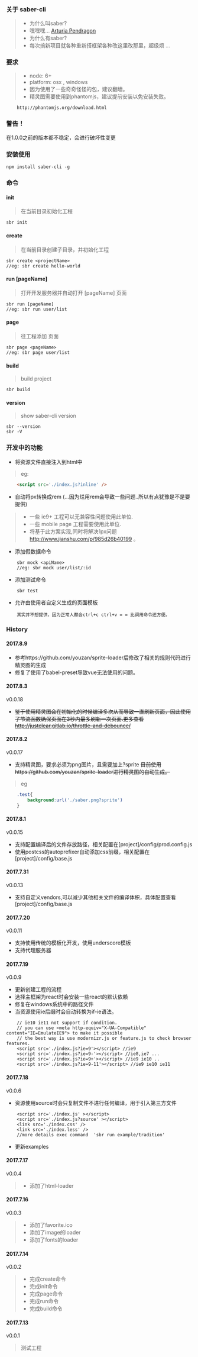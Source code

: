 ### 关于 saber-cli
> - 为什么叫saber?
> - 嘿嘿嘿... [Arturia Pendragon](http://baike.baidu.com/item/%E9%98%BF%E5%B0%94%E6%89%98%E5%88%A9%E4%BA%9A%C2%B7%E6%BD%98%E5%BE%B7%E6%8B%89%E8%B4%A1/10500553?fromtitle=SABER&fromid=19954634)
> - 为什么有saber?
> - 每次搞新项目就各种重新搭框架各种改这里改那里，超级烦 ...


### 要求

> - node: 6+
> - platform: osx , windows
> - 因为使用了一些奇奇怪怪的包，建议翻墙。
> - 精灵图需要使用到phantomjs，建议提前安装以免安装失败。
```
    http://phantomjs.org/download.html
```

### 警告！

在1.0.0之前的版本都不稳定，会进行破坏性变更

### 安装使用
```
npm install saber-cli -g
```

### 命令
#### init
> 在当前目录初始化工程
```
sbr init
```


#### create <projectName>
> 在当前目录创建<projectName>子目录，并初始化工程
```
sbr create <projectName>
//eg: sbr create hello-world
```


#### run [pageName]
> 打开开发服务器并自动打开 [pageName] 页面
```
sbr run [pageName]
//eg: sbr run user/list
```

#### page <pageName>
> 往工程添加 <pageName> 页面
```
sbr page <pageName>
//eg: sbr page user/list
```

#### build
> build project
```
sbr build
```

#### version
> show saber-cli version
```
sbr --version
sbr -V
```


### 开发中的功能
- 将资源文件直接注入到html中
> eg:
```html
    <script src='./index.js?inline' />
```


- 自动将px转换成rem (...因为烂用rem会导致一些问题..所以有点犹豫是不是要提供)
> - 一些 ie9+ 工程可以无兼容性问题使用此单位.
> - 一些 mobile page 工程需要使用此单位.
> - 将基于此方案实现,同时将解决1px问题 http://www.jianshu.com/p/985d26b40199 。

- 添加假数据命令
```
    sbr mock <apiName>
    //eg: sbr mock user/list/:id
```

- 添加测试命令
```
    sbr test
```

- 允许由使用者自定义生成的页面模板
```
    其实并不想提供，因为正常人都会ctrl+c ctrl+v = = 比调用命令还方便。
```


### History
#### 2017.8.9
- 参考https://github.com/youzan/sprite-loader后修改了相关的规则代码进行精灵图的生成
- 修复了使用了babel-preset导致vue无法使用的问题。

#### 2017.8.3
v0.0.18
- ~~鉴于使用精灵图会在初始化的时候编译多次从而导致一直刷新页面，因此使用了节流函数确保页面在3秒内最多刷新一次页面.更多查看 http://justclear.gitlab.io/throttle-and-debounce/~~

#### 2017.8.2
v0.0.17
- 支持精灵图，要求必须为png图片，且需要加上?sprite
~~目前使用https://github.com/youzan/sprite-loader进行精灵图的自动生成。~~
> eg
```css
    .test{
        background:url('./saber.png?sprite')
    }
```

#### 2017.8.1
v0.0.15
- 支持配置编译后的文件存放路径，相关配置在[project]/config/prod.config.js
- 使用postcss的autoprefixer自动添加css前缀，相关配置在[project]/config/base.js

#### 2017.7.31
v0.0.13
- 支持自定义vendors,可以减少其他相关文件的编译体积，具体配置查看[project]/config/base.js

#### 2017.7.20
v0.0.11
- 支持使用传统的模板化开发，使用underscore模板
- 支持代理服务器

#### 2017.7.19


v0.0.9
- 更新创建工程的流程
- 选择主框架为react时会安装一些react的默认依赖
- 修复在windows系统中的路径文件
- 当资源使用ie后缀时会自动转换为if-ie语法。
```
    // ie10 ie11 not support if condition.
    // you can use <meta http-equiv="X-UA-Compatible" content="IE=EmulateIE9"> to make it possible
    // the best way is use modernizr.js or feature.js to check browser features.
    <script src='./index.js?ie=9'></script> //ie9
    <script src='./index.js?ie=9-'></script> //ie8,ie7 ...
    <script src='./index.js?ie=9+'></script> //ie9 ie10 ..
    <script src='./index.js?ie=9-11'></script> //ie9 ie10 ie11
```

#### 2017.7.18
v0.0.6
- 资源使用source时会只复制文件不进行任何编译，用于引入第三方文件
```
    <script src='./index.js' ></script>
    <script src='./index.js?source' ></script>
    <link src='./index.css' />
    <link src='./index.less' />
    //more details exec command  'sbr run example/tradition'
```
- 更新examples


#### 2017.7.17
v0.0.4
> - 添加了html-loader

#### 2017.7.16
v0.0.3
> - 添加了favorite.ico
> - 添加了image的loader
> - 添加了fonts的loader

#### 2017.7.14
v0.0.2
> - 完成create命令
> - 完成init命令
> - 完成page命令
> - 完成run命令
> - 完成build命令

#### 2017.7.13
v0.0.1
> 测试工程

